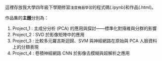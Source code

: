 這裡存放我大學四年級下學期修習`淺度機器學習`的程式碼(.ipynb)和作品(.html)。

作品集的**主題**分別為：

1. Project_1 : 主成分分析 (PCA) 的應用與探討——標準化對降維與分群的影響
1. Project_2 : SVD 於影像矩陣中的應用
1. Project_3 : 比較多元羅吉斯迴歸、SVM 與神經網路在原始與 PCA 人臉資料上的分類表現
1. Project_4 : 卷積神經網路 CNN 於影像去模糊與超解析之應用
